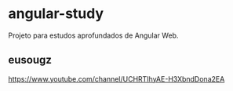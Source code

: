 # angular-study
Projeto para estudos aprofundados de Angular Web.

## eusougz
https://www.youtube.com/channel/UCHRTIhyAE-H3XbndDona2EA
